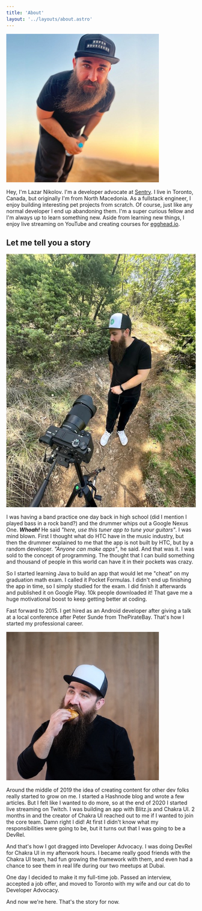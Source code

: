 ```yaml
---
title: 'About'
layout: '../layouts/about.astro'
---
```


![A photo of Lazar Nikolov](../assets/lazar-1.jpg)

Hey, I'm Lazar Nikolov. I'm a developer advocate at
[Sentry](https://sentry.io/welcome). I live in Toronto, Canada, but originally
I'm from North Macedonia. As a fullstack engineer, I enjoy building interesting
pet projects from scratch. Of course, just like any normal developer I end up
abandoning them. I'm a super curious fellow and I'm always up to learn something
new. Aside from learning new things, I enjoy live streaming on YouTube and
creating courses for [egghead.io](https://egghead.io).

## Let me tell you a story

![A photo of Lazar Nikolov](../assets/lazar-3.jpg)

I was having a band practice one day back in high school (did I mention I played
bass in a rock band?) and the drummer whips out a Google Nexus One. _**Whoah!**_
He said _"here, use this tuner app to tune your guitars"_. I was mind blown.
First I thought what do HTC have in the music industry, but then the drummer
explained to me that the app is not built by HTC, but by a random developer.
_"Anyone can make apps"_, he said. And that was it. I was sold to the concept of
programming. The thought that I can build something and thousand of people in
this world can have it in their pockets was crazy.

So I started learning Java to build an app that would let me "cheat" on my
graduation math exam. I called it Pocket Formulas. I didn't end up finishing the
app in time, so I simply studied for the exam. I did finish it afterwards and
published it on Google Play. 10k people downloaded it! That gave me a huge
motivational boost to keep getting better at coding.

Fast forward to 2015. I get hired as an Android developer after giving a talk at
a local conference after Peter Sunde from ThePirateBay. That's how I started my
professional career.

![A photo of Lazar Nikolov](../assets/lazar-2.jpg)

Around the middle of 2019 the idea of creating content for other dev folks
really started to grow on me. I started a Hashnode blog and wrote a few
articles. But I felt like I wanted to do more, so at the end of 2020 I started
live streaming on Twitch. I was building an app with Blitz.js and Chakra UI. 2
months in and the creator of Chakra UI reached out to me if I wanted to join the
core team. Damn right I did! At first I didn't know what my responsibilities
were going to be, but it turns out that I was going to be a DevRel.

And that's how I got dragged into Developer Advocacy. I was doing DevRel for
Chakra UI in my afterwork hours. I became really good friends with the Chakra UI
team, had fun growing the framework with them, and even had a chance to see them
in real life during our two meetups at Dubai.

One day I decided to make it my full-time job. Passed an interview, accepted a
job offer, and moved to Toronto with my wife and our cat do to Developer
Advocacy.

And now we're here. That's the story for now.
